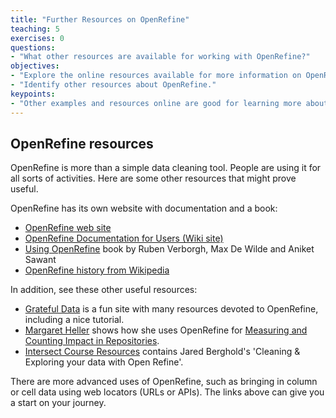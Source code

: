 ```yaml
---
title: "Further Resources on OpenRefine"
teaching: 5
exercises: 0
questions:
- "What other resources are available for working with OpenRefine?"
objectives:
- "Explore the online resources available for more information on OpenRefine."
- "Identify other resources about OpenRefine."
keypoints:
- "Other examples and resources online are good for learning more about OpenRefine"
---
```


## OpenRefine resources

OpenRefine is more than a simple data cleaning tool. People are using it for all sorts of activities. Here are some
other resources that might prove useful.

OpenRefine has its own website with documentation and a book:

* [OpenRefine web site](http://openrefine.org/)
* [OpenRefine Documentation for Users (Wiki site)](https://github.com/OpenRefine/OpenRefine/wiki/Documentation-For-Users)
* [Using OpenRefine](http://www.worldcat.org/title/using-openrefine-the-essential-openrefine-guide-that-takes-you-from-data-analysis-and-error-fixing-to-linking-your-dataset-to-the-web/oclc/889271264) book by Ruben Verborgh, Max De Wilde and Aniket Sawant
* [OpenRefine history from Wikipedia](https://en.wikipedia.org/wiki/OpenRefine)

In addition, see these other useful resources:

* [Grateful Data](https://github.com/scottythered/gratefuldata/wiki) is a fun site with many resources devoted to OpenRefine, including a nice tutorial.
* [Margaret Heller](http://www.gloriousgeneralist.com/) shows how she uses OpenRefine for [Measuring and Counting Impact in Repositories](http://www.gloriousgeneralist.com/2014/12/notes-on-measuring-and-calculating-impact-in-institutional-repositories/).
* [Intersect Course Resources](https://github.com/IntersectAustralia/TrainingMaterials/tree/master/or) contains 
Jared Berghold's 'Cleaning & Exploring your data with Open Refine'. 

There are more advanced uses of OpenRefine, such as bringing in column or cell data using web locators (URLs or APIs).
The links above can give you a start on your journey.
